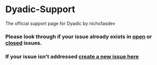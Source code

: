 # Dyadic-Support
The official support page for Dyadic by nicho1asdev

### Please look through if your issue already exists in [open](https://github.com/nicho1asdev/Dyadic-Support/issues) or [closed](https://github.com/nicho1asdev/Dyadic-Support/issues?q=is%3Aissue+is%3Aclosed) issues.
### If your issue isn't addressed [create a new issue here](https://github.com/nicho1asdev/Dyadic-Support/issues/new/choose)
